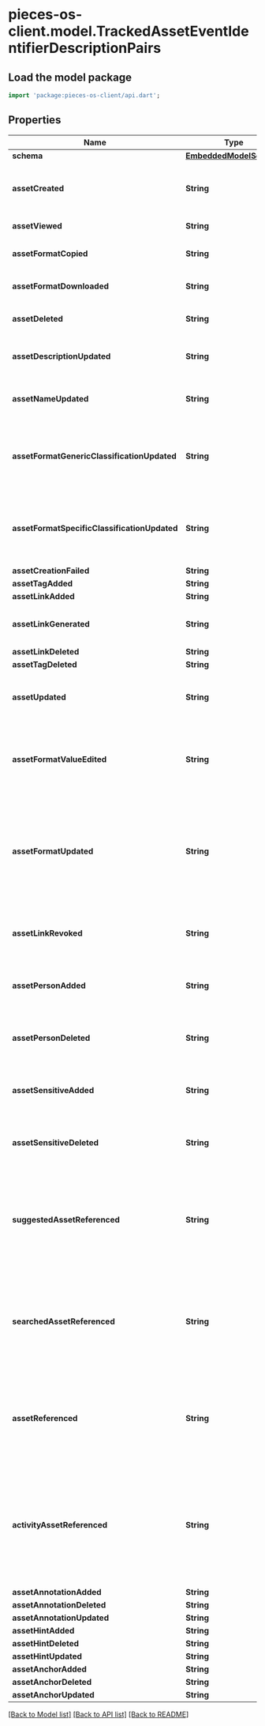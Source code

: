 # pieces-os-client.model.TrackedAssetEventIdentifierDescriptionPairs

## Load the model package
```dart
import 'package:pieces-os-client/api.dart';
```

## Properties
Name | Type | Description | Notes
------------ | ------------- | ------------- | -------------
**schema** | [**EmbeddedModelSchema**](EmbeddedModelSchema.md) |  | [optional] 
**assetCreated** | **String** | The key value pair for an asset being created. | [optional] 
**assetViewed** | **String** | An asset was viewed | [optional] 
**assetFormatCopied** | **String** | An asset's format was copied | [optional] 
**assetFormatDownloaded** | **String** | An asset's format was downloaded | [optional] 
**assetDeleted** | **String** | An asset was deleted or not | [optional] 
**assetDescriptionUpdated** | **String** | An asset was redescribed by the user | [optional] 
**assetNameUpdated** | **String** | An asset was renamed by the user | [optional] 
**assetFormatGenericClassificationUpdated** | **String** | A generic classification was changed on a format within an asset | [optional] 
**assetFormatSpecificClassificationUpdated** | **String** | A specific classification was changed on a format within an asset | [optional] 
**assetCreationFailed** | **String** |  | [optional] 
**assetTagAdded** | **String** |  | [optional] 
**assetLinkAdded** | **String** |  | [optional] 
**assetLinkGenerated** | **String** | user generated a link for the asset | [optional] 
**assetLinkDeleted** | **String** |  | [optional] 
**assetTagDeleted** | **String** |  | [optional] 
**assetUpdated** | **String** | This is just a generic string for an asset was updated. | [optional] 
**assetFormatValueEdited** | **String** | This is a side effect event for a format value getting edited that exists on an asset. | [optional] 
**assetFormatUpdated** | **String** | This is a generic activity event for an asset getting updated because our format was updated for some reason. | [optional] 
**assetLinkRevoked** | **String** | This means that a shareable link was revoked. | [optional] 
**assetPersonAdded** | **String** | This just means that a person was added via the user. | [optional] 
**assetPersonDeleted** | **String** | This just means that a person was deleted via the user. | [optional] 
**assetSensitiveAdded** | **String** | This just means that a sensitive was added via the user. | [optional] 
**assetSensitiveDeleted** | **String** | This just means that a sensitive was deleted via the user. | [optional] 
**suggestedAssetReferenced** | **String** | This means that an asset was view/used while the user was looking at the suggestion view. | [optional] 
**searchedAssetReferenced** | **String** | This means that an asset was view/used while the user was looking at the searching view. | [optional] 
**assetReferenced** | **String** | This means that an asset was view/used while the user was looking at the default view. | [optional] 
**activityAssetReferenced** | **String** | This means that a user referenced an asset by first clicking on an asset within an activity event.(ie from the activity view) | [optional] 
**assetAnnotationAdded** | **String** |  | [optional] 
**assetAnnotationDeleted** | **String** |  | [optional] 
**assetAnnotationUpdated** | **String** |  | [optional] 
**assetHintAdded** | **String** |  | [optional] 
**assetHintDeleted** | **String** |  | [optional] 
**assetHintUpdated** | **String** |  | [optional] 
**assetAnchorAdded** | **String** |  | [optional] 
**assetAnchorDeleted** | **String** |  | [optional] 
**assetAnchorUpdated** | **String** |  | [optional] 

[[Back to Model list]](../README.md#documentation-for-models) [[Back to API list]](../README.md#documentation-for-api-endpoints) [[Back to README]](../README.md)


